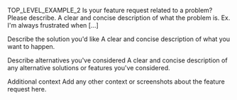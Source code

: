 TOP_LEVEL_EXAMPLE_2
Is your feature request related to a problem? Please describe. A clear and concise description of what the problem is. Ex. I'm always frustrated when [...]

Describe the solution you'd like A clear and concise description of what you want to happen.

Describe alternatives you've considered A clear and concise description of any alternative solutions or features you've considered.

Additional context Add any other context or screenshots about the feature request here.

